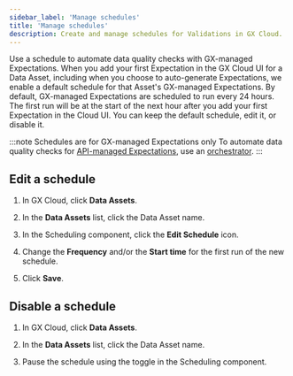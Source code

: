 ```yaml
---
sidebar_label: 'Manage schedules'
title: 'Manage schedules'
description: Create and manage schedules for Validations in GX Cloud.
---
```


Use a schedule to automate data quality checks with GX-managed Expectations. When you add your first Expectation in the GX Cloud UI for a Data Asset, including when you choose to auto-generate Expectations, we enable a default schedule for that Asset's GX-managed Expectations. By default, GX-managed Expectations are scheduled to run every 24 hours. The first run will be at the start of the next hour after you add your first Expectation in the Cloud UI. You can keep the default schedule, edit it, or disable it.

:::note Schedules are for GX-managed Expectations only
To automate data quality checks for [API-managed Expectations](/cloud/expectations/manage_expectations.md#gx-managed-vs-api-managed-expectations), use an [orchestrator](/cloud/connect/connect_airflow.md).
:::


## Edit a schedule

1. In GX Cloud, click **Data Assets**.

2. In the **Data Assets** list, click the Data Asset name.

3. In the Scheduling component, click the **Edit Schedule** icon.

4. Change the **Frequency** and/or the **Start time** for the first run of the new schedule.

5. Click **Save**.

## Disable a schedule

1. In GX Cloud, click **Data Assets**.

2. In the **Data Assets** list, click the Data Asset name.

3. Pause the schedule using the toggle in the Scheduling component.
